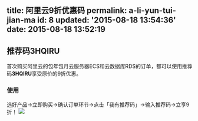 title: 阿里云9折优惠码
permalink: a-li-yun-tui-jian-ma
id: 8
updated: '2015-08-18 13:54:36'
date: 2015-08-18 13:52:19
---

## 推荐码**3HQIRU**
首次购买阿里云的包年包月云服务器ECS和云数据库RDS的订单，都可以使用推荐码**3HQIRU**享受原价的9折优惠。

### 使用
选好产品->立即购买->确认订单环节->点击「我有推荐码」->输入推荐码->立享9折！
![](http://gtms03.alicdn.com/tps/i3/TB1.8loIFXXXXcOXpXXkDxZRXXX-798-356.png)
